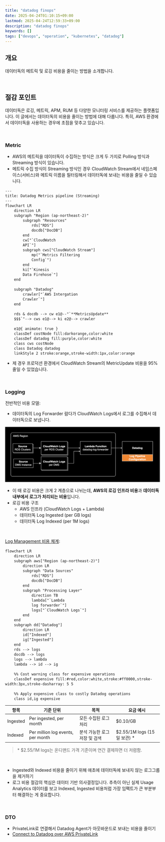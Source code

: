 ```yaml
---
title: "datadog finops"
date: 2025-04-24T01:10:15+09:00
lastmod: 2025-04-24T12:59:33+09:00
description: "datadog finops"
keywords: []
tags: ["devops", "operation", "kubernetes", "datadog"]
---
```


## 개요

데이터독의 메트릭 및 로깅 비용을 줄이는 방법을 소개합니다.

&nbsp;

## 절감 포인트

데이터독은 로깅, 메트릭, APM, RUM 등 다양한 모니터링 서비스를 제공하는 플랫폼입니다. 이 글에서는 데이터독의 비용을 줄이는 방법에 대해 다룹니다. 특히, AWS 환경에서 데이터독을 사용하는 경우에 초점을 맞추고 있습니다.

&nbsp;

### Metric

- AWS의 메트릭을 데이터독이 수집하는 방식은 크게 두 가지로 Polling 방식과 Streaming 방식이 있습니다.
- 메트릭 수집 방식이 Streaming 방식인 경우 CloudWatch Stream에서 네임스페이스(서비스)와 메트릭 이름을 필터링해서 데이터독에 보내는 비용을 줄일 수 있습니다.

```mermaid
---
title: Datadog Metrics pipeline (Streaming)
---
flowchart LR
    direction LR
    subgraph "Region (ap-northeast-2)"
        subgraph "Resources"
            rds["RDS"]
            docdb["DocDB"]
        end
        cw["`CloudWatch
        API`"]
        subgraph cws["CloudWatch Stream"]
            mp("`Metrics Filtering
            Config`")
        end
        ki["`Kinesis
        Data Firehose`"]
    end

    subgraph "Datadog"
        crawler["`AWS Intergation
        Crawler`"]
    end

    rds & docdb --> cw e1@--"`**MetricsUpdate**
    $$$`"--> cws e1@--> ki e2@--> crawler

    e1@{ animate: true }
    classDef costNode fill:darkorange,color:white
    classDef datadog fill:purple,color:white
    class cws costNode
    class Datadog datadog
    linkStyle 2 stroke:orange,stroke-width:1px,color:orange
```

- 제 경우 프로덕션 환경에서 CloudWatch Stream의 MetricUpdate 비용을 95% 줄일 수 있었습니다.

&nbsp;

### Logging

전반적인 비용 모델:

- 데이터독의 Log Forwarder 람다가 CloudWatch Logs에서 로그를 수집해서 데이터독으로 보냅니다.

![logging in datadog](./2.png)

- 이 때 로깅 비용은 크게 2 계층으로 나뉘는데, **AWS의 로깅 인프라 비용**과 **데이터독 내부에서 로그가 처리되는 비용**입니다.
- 로깅 비용 구조
  - AWS 인프라 (CloudWatch Logs + Lambda)
  - 데이터독 Log Ingested (per GB logs)
  - 데이터독 Log Indexed (per 1M logs)

&nbsp;

[Log Management 비용 체계](https://www.datadoghq.com/pricing/?product=log-management#products):

```mermaid
flowchart LR
    direction LR
    subgraph aws["Region (ap-northeast-2)"]
        direction LR
        subgraph "Data Sources"
            rds["RDS"]
            docdb["DocDB"]
        end
        subgraph "Processing Layer"
            direction TB
            lambda["`Lambda
            log forwarder`"]
            logs["`CloudWatch Logs`"]
        end
    end
    subgraph dd["Datadog"]
        direction LR
        id["Indexed"]
        ig["Ingested"]
    end
    rds --> logs
    docdb --> logs 
    logs --> lambda
    lambda --> id --> ig
    
    %% Cost warning class for expensive operations
    classDef expensive fill:#red,color:white,stroke:#ff0000,stroke-width:3px,stroke-dasharray: 5 5
    
    %% Apply expensive class to costly Datadog operations
    class id,ig expensive
```

| 항목 | 기준 단위 | 목적 | 요금 예시 |
|------|------------|------|------------|
| Ingested | Per ingested, per month | 모든 수집된 로그 처리 | $0.10/GB |
| Indexed | Per million log events, per month | 분석 가능한 로그 저장 및 검색 | $2.55/1M logs (15일 보관) * |

> \* $2.55/1M logs는 온디맨드 가격 기준이며 연간 결제하면 더 저렴함.

&nbsp;

- Ingested와 Indexed 비용을 줄이기 위해 애초에 데이터독에 보내지 않는 로그그룹을 제거하기
- 로그 비용 절감의 핵심은 데이터 기반 의사결정입니다. 추측이 아닌 실제 Usage Analytics 데이터를 보고 Indexed, Ingested 비용처럼 가장 임팩트가 큰 부분부터 해결하는 게 중요합니다.

&nbsp;

### DTO

- PrivateLink로 연결해서 Datadog Agent가 아웃바운드로 보내는 비용을 줄이기
- [Connect to Datadog over AWS PrivateLink](https://www.datadoghq.com/architecture/connect-to-datadog-over-aws-privatelink/)
